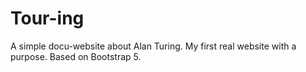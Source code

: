 # Tour-ing
A simple docu-website about Alan Turing. My first real website with a purpose. Based on Bootstrap 5.

